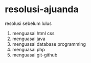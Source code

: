 # resolusi-ajuanda
resolusi sebelum lulus
1. menguasai html css
2. menguasai java
3. menguasai database programming
4. menguasai php
5. menguasai git-github
